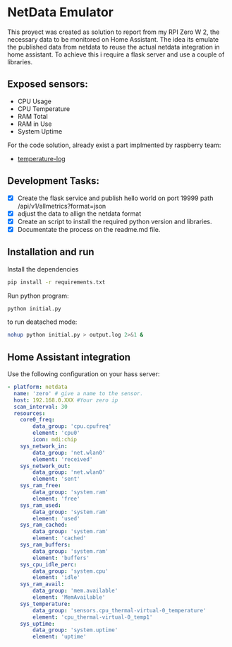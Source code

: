 # NetData Emulator

This proyect was created as solution to report from my RPI Zero W 2, the necessary data to be monitored on Home Assistant. The idea its emulate the published data from netdata to reuse the actual netdata integration in home assistant. To achieve this i require a flask server and use a couple of libraries.

## Exposed sensors: 
 - CPU Usage
 - CPU Temperature
 - RAM Total
 - RAM in Use
 - System Uptime

For the code solution, already exist a part implmented by raspberry team:
- [temperature-log](https://projects.raspberrypi.org/en/projects/temperature-log/4)

## Development Tasks: 

- [x] Create the flask service and publish hello world on port 19999 path /api/v1/allmetrics?format=json
- [x] adjust the data to allign the netdata format
- [x] Create an script to install the required python version and libraries.
- [x] Documentate the process on the readme.md file.

## Installation and run

Install the dependencies
```sh
pip install -r requirements.txt
```

Run python program:
```sh
python initial.py
```
to run deatached mode:
```sh
nohup python initial.py > output.log 2>&1 &
```


## Home Assistant integration

Use the following configuration on your hass server:
```yml
- platform: netdata
  name: 'zero' # give a name to the sensor.
  host: 192.168.0.XXX #Your zero ip
  scan_interval: 30
  resources:
    core0_freq:
        data_group: 'cpu.cpufreq'
        element: 'cpu0'
        icon: mdi:chip
    sys_network_in:
        data_group: 'net.wlan0'
        element: 'received'
    sys_network_out:
        data_group: 'net.wlan0'
        element: 'sent'
    sys_ram_free:
        data_group: 'system.ram'
        element: 'free'
    sys_ram_used:
        data_group: 'system.ram'
        element: 'used'
    sys_ram_cached:
        data_group: 'system.ram'
        element: 'cached'
    sys_ram_buffers:
        data_group: 'system.ram'
        element: 'buffers'
    sys_cpu_idle_perc:
        data_group: 'system.cpu'
        element: 'idle'
    sys_ram_avail:
        data_group: 'mem.available'
        element: 'MemAvailable'
    sys_temperature:
        data_group: 'sensors.cpu_thermal-virtual-0_temperature'
        element: 'cpu_thermal-virtual-0_temp1'
    sys_uptime:
        data_group: 'system.uptime'
        element: 'uptime'
```